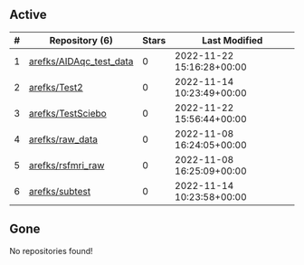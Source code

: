 ## Active
| # | Repository (6) | Stars | Last Modified |
| --- | --- | --- | --- |
| 1 | [arefks/AIDAqc_test_data](https://gin.g-node.org/arefks/AIDAqc_test_data) | 0 | 2022-11-22 15:16:28+00:00 |
| 2 | [arefks/Test2](https://gin.g-node.org/arefks/Test2) | 0 | 2022-11-14 10:23:49+00:00 |
| 3 | [arefks/TestSciebo](https://gin.g-node.org/arefks/TestSciebo) | 0 | 2022-11-22 15:56:44+00:00 |
| 4 | [arefks/raw_data](https://gin.g-node.org/arefks/raw_data) | 0 | 2022-11-08 16:24:05+00:00 |
| 5 | [arefks/rsfmri_raw](https://gin.g-node.org/arefks/rsfmri_raw) | 0 | 2022-11-08 16:25:09+00:00 |
| 6 | [arefks/subtest](https://gin.g-node.org/arefks/subtest) | 0 | 2022-11-14 10:23:58+00:00 |

## Gone
No repositories found!
